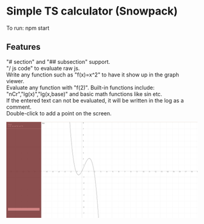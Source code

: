 # Simple TS calculator (Snowpack)

To run: npm start

## Features
"# section" and "## subsection" support.<br>
"/ js code" to evaluate raw js.<br>
Write any function such as "f(x)=x^2" to have it show up in the graph viewer.<br>
Evaluate any function with "f(2)". Built-in functions include: "nCr","lg(x)","lg(x,base)" and basic math functions like sin etc.<br>
If the entered text can not be evaluated, it will be written in the log as a comment.<br>
Double-click to add a point on the screen.

<img src="react calc preview.png">
